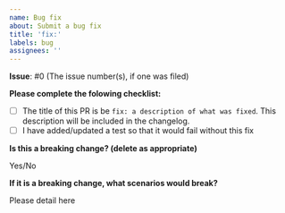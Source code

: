 ```yaml
---
name: Bug fix
about: Submit a bug fix
title: 'fix:'
labels: bug
assignees: ''
---
```


**Issue**: #0 (The issue number(s), if one was filed)

**Please complete the folowing checklist:**

- [ ] The title of this PR is be `fix: a description of what was fixed`. This description will be included in the changelog.
- [ ] I have added/updated a test so that it would fail without this fix

**Is this a breaking change? (delete as appropriate)**

Yes/No

**If it is a breaking change, what scenarios would break?**

Please detail here
